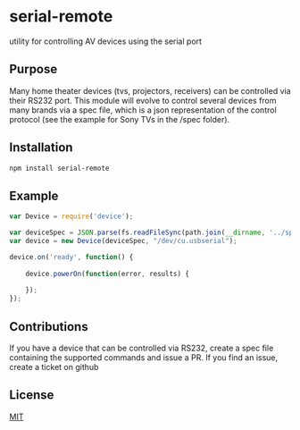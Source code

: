 # serial-remote
utility for controlling AV devices using the serial port

## Purpose
Many home theater devices (tvs, projectors, receivers) can be controlled via their RS232 port.  This module will evolve to control several devices from many brands via a spec file, which is a json representation of the control protocol (see the example for Sony TVs in the /spec folder).

## Installation
```bash
npm install serial-remote
```

## Example
```javascript
var Device = require('device');

var deviceSpec = JSON.parse(fs.readFileSync(path.join(__dirname, '../specs/sony_tv.json'), 'utf8'));
var device = new Device(deviceSpec, "/dev/cu.usbserial");

device.on('ready', function() {
	
	device.powerOn(function(error, results) {
		
	});
});
```

## Contributions
If you have a device that can be controlled via RS232, create a spec file containing the  supported commands and issue a PR.
If you find an issue, create a ticket on github

## License
[MIT](LICENSE)